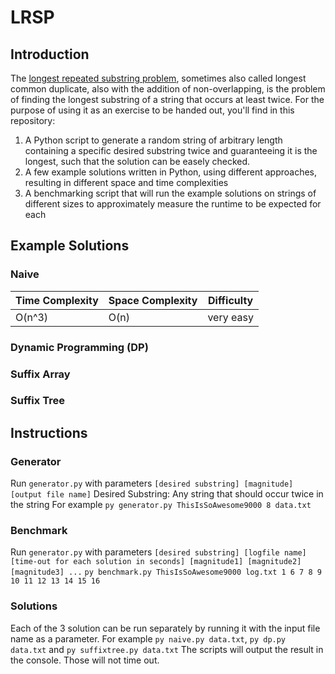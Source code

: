 # LRSP
## Introduction
The [longest repeated substring problem](https://en.wikipedia.org/wiki/Longest_repeated_substring_problem), sometimes also called longest common duplicate, also with the addition of non-overlapping, is the problem of finding the longest substring of a string that occurs at least twice.
For the purpose of using it as an exercise to be handed out, you'll find in this repository:
1. A Python script to generate a random string of arbitrary length containing a specific desired substring twice and guaranteeing it is the longest, such that the solution can be easely checked.
2. A few example solutions written in Python, using different approaches, resulting in different space and time complexities
3. A benchmarking script that will run the example solutions on strings of different sizes to approximately measure the runtime to be expected for each

## Example Solutions
### Naive
| Time Complexity | Space Complexity | Difficulty |
| --------------- | ---------------- | -----------|
| O(n^3)          | O(n)             | very easy  |

### Dynamic Programming (DP)
### Suffix Array
### Suffix Tree

## Instructions
### Generator
Run `generator.py` with parameters `[desired substring] [magnitude] [output file name]`
Desired Substring: Any string that should occur twice in the string
For example `py generator.py ThisIsSoAwesome9000 8 data.txt`
### Benchmark
Run `generator.py` with parameters `[desired substring] [logfile name] [time-out for each solution in seconds] [magnitude1] [magnitude2] [magnitude3] ...`
`py benchmark.py ThisIsSoAwesome9000 log.txt 1 6 7 8 9 10 11 12 13 14 15 16`
### Solutions
Each of the 3 solution can be run separately by running it with the input file name as a parameter.
For example `py naive.py data.txt`, `py dp.py data.txt` and `py suffixtree.py data.txt`
The scripts will output the result in the console.
Those will not time out.